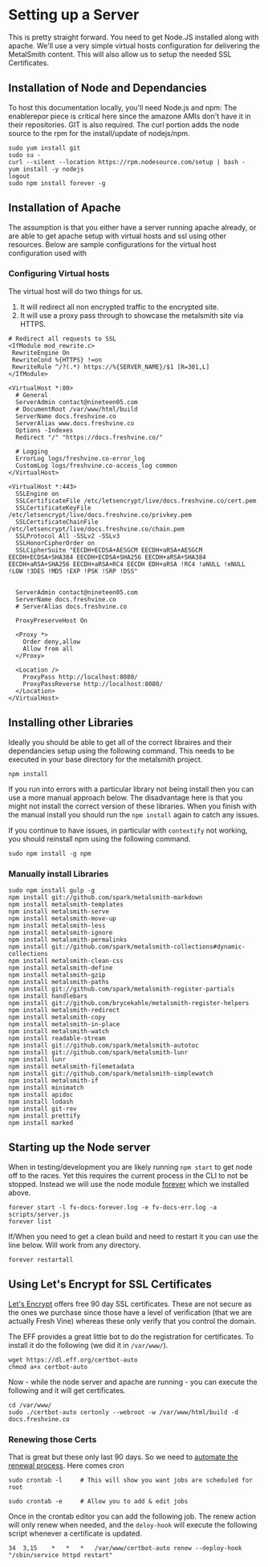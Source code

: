 # Setting up a Server
  
This is pretty straight forward. You need to get Node.JS installed along with apache. We'll use a very simple virtual hosts configuration for delivering the MetalSmith content. This will also allow us to setup the needed SSL Certificates.  
  
## Installation of Node and Dependancies

To host this documentation locally, you'll need Node.js and npm: The enablerepor piece is critical here since the amazone AMIs don't have it in their repositories. GIT is also required.  The curl portion adds the node source to the rpm for the install/update of nodejs/npm.
  
	sudo yum install git
	sudo su -
	curl --silent --location https://rpm.nodesource.com/setup | bash -
	yum install -y nodejs
	logout
	sudo npm install forever -g
  
  
## Installation of Apache

The assumption is that you either have a server running apache already, or are able to get apache setup with virtual hosts and ssl using other resources. Below are sample configurations for the virtual host configuration used with 

### Configuring Virtual hosts
The virtual host will do two things for us.
  1.  It will redirect all non encrypted traffic to the encrypted site.  
  1.  It will use a proxy pass through to showcase the metalsmith site via HTTPS.  

```
# Redirect all requests to SSL
<IfModule mod_rewrite.c>
 RewriteEngine On
 RewriteCond %{HTTPS} !=on
 RewriteRule ^/?(.*) https://%{SERVER_NAME}/$1 [R=301,L]
</IfModule>

<VirtualHost *:80>
  # General
  ServerAdmin contact@nineteen05.com
  # DocumentRoot /var/www/html/build
  ServerName docs.freshvine.co
  ServerAlias www.docs.freshvine.co
  Options -Indexes
  Redirect "/" "https://docs.freshvine.co/"

  # Logging
  ErrorLog logs/freshvine.co-error_log
  CustomLog logs/freshvine.co-access_log common
</VirtualHost>

<VirtualHost *:443>
  SSLEngine on
  SSLCertificateFile /etc/letsencrypt/live/docs.freshvine.co/cert.pem
  SSLCertificateKeyFile /etc/letsencrypt/live/docs.freshvine.co/privkey.pem
  SSLCertificateChainFile /etc/letsencrypt/live/docs.freshvine.co/chain.pem
  SSLProtocol All -SSLv2 -SSLv3
  SSLHonorCipherOrder on
  SSLCipherSuite "EECDH+ECDSA+AESGCM EECDH+aRSA+AESGCM EECDH+ECDSA+SHA384 EECDH+ECDSA+SHA256 EECDH+aRSA+SHA384 EECDH+aRSA+SHA256 EECDH+aRSA+RC4 EECDH EDH+aRSA !RC4 !aNULL !eNULL !LOW !3DES !MD5 !EXP !PSK !SRP !DSS"


  ServerAdmin contact@nineteen05.com
  ServerName docs.freshvine.co
  # ServerAlias docs.freshvine.co

  ProxyPreserveHost On

  <Proxy *>
    Order deny,allow
    Allow from all
  </Proxy>

  <Location />
    ProxyPass http://localhost:8080/
    ProxyPassReverse http://localhost:8080/
  </Location>
</VirtualHost>
```

## Installing other Libraries

Ideally you should be able to get all of the correct libraires and their dependancies setup using the following command. This needs to be executed in your base directory for the metalsmith project.

    npm install

If you run into errors with a particular library not being install then you can use a more manual approach below. The disadvantage here is that you might not install the correct version of these libraries. When you finish with the manual install you should run the `npm install` again to catch any issues.

If you continue to have issues, in particular with `contextify` not working, you should reinstall npm using the following command.

    sudo npm install -g npm

### Manually install Libraries

    sudo npm install gulp -g
	npm install git://github.com/spark/metalsmith-markdown
    npm install metalsmith-templates
	npm install metalsmith-serve
	npm install metalsmith-move-up
	npm install metalsmith-less
	npm install metalsmith-ignore
	npm install metalsmith-permalinks
	npm install git://github.com/spark/metalsmith-collections#dynamic-collections
	npm install metalsmith-clean-css
	npm install metalsmith-define
	npm install metalsmith-gzip
	npm install metalsmith-paths
	npm install git://github.com/spark/metalsmith-register-partials
	npm install handlebars
	npm install git://github.com/brycekahle/metalsmith-register-helpers
	npm install metalsmith-redirect
	npm install metalsmith-copy
	npm install metalsmith-in-place
	npm install metalsmith-watch
	npm install readable-stream
	npm install git://github.com/spark/metalsmith-autotoc
	npm install git://github.com/spark/metalsmith-lunr
	npm install lunr
	npm install metalsmith-filemetadata
	npm install git://github.com/spark/metalsmith-simplewatch
	npm install metalsmith-if
	npm install minimatch
	npm install apidoc
	npm install lodash
	npm install git-rev
	npm install prettify
	npm install marked

## Starting up the Node server

When in testing/development you are likely running `npm start` to get node off to the races. Yet this requires the current process in the CLI to not be stopped. Instead we will use the node module [forever](https://github.com/foreverjs/forever) which we installed above.  


	forever start -l fv-docs-forever.log -e fv-docs-err.log -a scripts/server.js
	forever list

If/When you need to get a clean build and need to restart it you can use the line below. Will work from any directory.

	forever restartall
	
	
## Using Let's Encrypt for SSL Certificates

[Let's Encrypt](https://certbot.eff.org/) offers free 90 day SSL certificates. These are not secure as the ones we purchase since those have a level of verification (that we are actually Fresh Vine) whereas these only verify that you control the domain.

The EFF provides a great little bot to do the registration for certificates. To install it do the following (we did it in `/var/www/`).

	wget https://dl.eff.org/certbot-auto
	chmod a+x certbot-auto

Now - while the node server and apache are running - you can execute the following and it will get certificates.

	cd /var/www/
	sudo ./certbot-auto certonly --webroot -w /var/www/html/build -d docs.freshvine.co

### Renewing those Certs 
That is great but these only last 90 days. So we need to [automate the renewal process](https://certbot.eff.org/docs/using.html#renewing-certificates). Here comes cron

	sudo crontab -l		# This will show you want jobs are scheduled for root

	sudo crontab -e		# Allow you to add & edit jobs

Once in the crontab editor you can add the following job. The renew action will only renew when needed, and the `deloy-hook` will execute the following script whenever a certificate is updated.
	
	34	3,15	*	*	*	/var/www/certbot-auto renew --deploy-hook "/sbin/service httpd restart"
